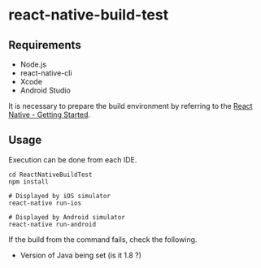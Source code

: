 # react-native-build-test

## Requirements

* Node.js
* react-native-cli
* Xcode
* Android Studio

It is necessary to prepare the build environment by referring to the [React Native - Getting Started](https://facebook.github.io/react-native/docs/getting-started.html).

## Usage

Execution can be done from each IDE.

```
cd ReactNativeBuildTest
npm install

# Displayed by iOS simulator
react-native run-ios

# Displayed by Android simulator
react-native run-android
```

If the build from the command fails, check the following.

* Version of Java being set (is it 1.8 ?)

